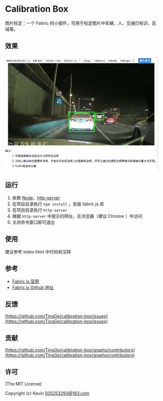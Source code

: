 # Calibration Box

图片标定：一个 Fabric 的小插件，可用于标定图片中车辆、人、交通灯标识、区域等。

## 效果

![](./assets/calibrationbox.png)

## 运行

1. 依赖 [Node](https://nodejs.org/)、[http-server](https://github.com/indexzero/http-server)
2. 在项目目录执行 `npm install` ，安装 fabric.js 库
3. 在项目目录执行 `http-server`
4. 根据 `http-server` 中提示的网址，在浏览器（建议 Chrome ）中访问
5. 关闭命令窗口即可退出

## 使用

建议参考 index.html 中代码和注释

## 参考

- [Fabric.js 官网](http://fabricjs.com/)
- [Fabric.js Github 地址](https://github.com/kangax/fabric.js/)

## 反馈

[https://github.com/TingGe/calibration-box/issues](https://github.com/TingGe/calibration-box/issues)

## 贡献

[https://github.com/TingGe/calibration-box/graphs/contributors](https://github.com/TingGe/calibration-box/graphs/contributors)

## 许可

(The MIT License)

Copyright (c)  Kevin [505253293@163.com](mailto:505253293@163.com)

